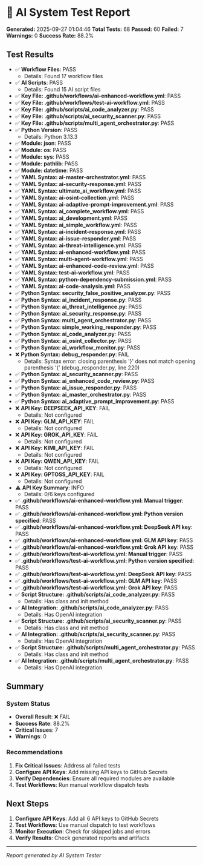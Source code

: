 # 🧪 AI System Test Report

**Generated:** 2025-09-27 01:04:46
**Total Tests:** 68
**Passed:** 60
**Failed:** 7
**Warnings:** 0
**Success Rate:** 88.2%

## Test Results

- ✅ **Workflow Files**: PASS
  - Details: Found 17 workflow files
- ✅ **AI Scripts**: PASS
  - Details: Found 15 AI script files
- ✅ **Key File: .github/workflows/ai-enhanced-workflow.yml**: PASS
- ✅ **Key File: .github/workflows/test-ai-workflow.yml**: PASS
- ✅ **Key File: .github/scripts/ai_code_analyzer.py**: PASS
- ✅ **Key File: .github/scripts/ai_security_scanner.py**: PASS
- ✅ **Key File: .github/scripts/multi_agent_orchestrator.py**: PASS
- ✅ **Python Version**: PASS
  - Details: Python 3.13.3
- ✅ **Module: json**: PASS
- ✅ **Module: os**: PASS
- ✅ **Module: sys**: PASS
- ✅ **Module: pathlib**: PASS
- ✅ **Module: datetime**: PASS
- ✅ **YAML Syntax: ai-master-orchestrator.yml**: PASS
- ✅ **YAML Syntax: ai-security-response.yml**: PASS
- ✅ **YAML Syntax: ultimate_ai_workflow.yml**: PASS
- ✅ **YAML Syntax: ai-osint-collection.yml**: PASS
- ✅ **YAML Syntax: ai-adaptive-prompt-improvement.yml**: PASS
- ✅ **YAML Syntax: ai_complete_workflow.yml**: PASS
- ✅ **YAML Syntax: ai_development.yml**: PASS
- ✅ **YAML Syntax: ai_simple_workflow.yml**: PASS
- ✅ **YAML Syntax: ai-incident-response.yml**: PASS
- ✅ **YAML Syntax: ai-issue-responder.yml**: PASS
- ✅ **YAML Syntax: ai-threat-intelligence.yml**: PASS
- ✅ **YAML Syntax: ai-enhanced-workflow.yml**: PASS
- ✅ **YAML Syntax: multi-agent-workflow.yml**: PASS
- ✅ **YAML Syntax: ai-enhanced-code-review.yml**: PASS
- ✅ **YAML Syntax: test-ai-workflow.yml**: PASS
- ✅ **YAML Syntax: python-dependency-submission.yml**: PASS
- ✅ **YAML Syntax: ai-code-analysis.yml**: PASS
- ✅ **Python Syntax: security_false_positive_analyzer.py**: PASS
- ✅ **Python Syntax: ai_incident_response.py**: PASS
- ✅ **Python Syntax: ai_threat_intelligence.py**: PASS
- ✅ **Python Syntax: ai_security_response.py**: PASS
- ✅ **Python Syntax: multi_agent_orchestrator.py**: PASS
- ✅ **Python Syntax: simple_working_responder.py**: PASS
- ✅ **Python Syntax: ai_code_analyzer.py**: PASS
- ✅ **Python Syntax: ai_osint_collector.py**: PASS
- ✅ **Python Syntax: ai_workflow_monitor.py**: PASS
- ❌ **Python Syntax: debug_responder.py**: FAIL
  - Details: Syntax error: closing parenthesis '}' does not match opening parenthesis '(' (debug_responder.py, line 220)
- ✅ **Python Syntax: ai_security_scanner.py**: PASS
- ✅ **Python Syntax: ai_enhanced_code_review.py**: PASS
- ✅ **Python Syntax: ai_issue_responder.py**: PASS
- ✅ **Python Syntax: ai_master_orchestrator.py**: PASS
- ✅ **Python Syntax: ai_adaptive_prompt_improvement.py**: PASS
- ❌ **API Key: DEEPSEEK_API_KEY**: FAIL
  - Details: Not configured
- ❌ **API Key: GLM_API_KEY**: FAIL
  - Details: Not configured
- ❌ **API Key: GROK_API_KEY**: FAIL
  - Details: Not configured
- ❌ **API Key: KIMI_API_KEY**: FAIL
  - Details: Not configured
- ❌ **API Key: QWEN_API_KEY**: FAIL
  - Details: Not configured
- ❌ **API Key: GPTOSS_API_KEY**: FAIL
  - Details: Not configured
- ⚠️ **API Key Summary**: INFO
  - Details: 0/6 keys configured
- ✅ **.github/workflows/ai-enhanced-workflow.yml: Manual trigger**: PASS
- ✅ **.github/workflows/ai-enhanced-workflow.yml: Python version specified**: PASS
- ✅ **.github/workflows/ai-enhanced-workflow.yml: DeepSeek API key**: PASS
- ✅ **.github/workflows/ai-enhanced-workflow.yml: GLM API key**: PASS
- ✅ **.github/workflows/ai-enhanced-workflow.yml: Grok API key**: PASS
- ✅ **.github/workflows/test-ai-workflow.yml: Manual trigger**: PASS
- ✅ **.github/workflows/test-ai-workflow.yml: Python version specified**: PASS
- ✅ **.github/workflows/test-ai-workflow.yml: DeepSeek API key**: PASS
- ✅ **.github/workflows/test-ai-workflow.yml: GLM API key**: PASS
- ✅ **.github/workflows/test-ai-workflow.yml: Grok API key**: PASS
- ✅ **Script Structure: .github/scripts/ai_code_analyzer.py**: PASS
  - Details: Has class and init method
- ✅ **AI Integration: .github/scripts/ai_code_analyzer.py**: PASS
  - Details: Has OpenAI integration
- ✅ **Script Structure: .github/scripts/ai_security_scanner.py**: PASS
  - Details: Has class and init method
- ✅ **AI Integration: .github/scripts/ai_security_scanner.py**: PASS
  - Details: Has OpenAI integration
- ✅ **Script Structure: .github/scripts/multi_agent_orchestrator.py**: PASS
  - Details: Has class and init method
- ✅ **AI Integration: .github/scripts/multi_agent_orchestrator.py**: PASS
  - Details: Has OpenAI integration

## Summary

### System Status
- **Overall Result**: ❌ FAIL
- **Success Rate**: 88.2%
- **Critical Issues**: 7
- **Warnings**: 0

### Recommendations


1. **Fix Critical Issues**: Address all failed tests
2. **Configure API Keys**: Add missing API keys to GitHub Secrets
3. **Verify Dependencies**: Ensure all required modules are available
4. **Test Workflows**: Run manual workflow dispatch tests

## Next Steps

1. **Configure API Keys**: Add all 6 API keys to GitHub Secrets
2. **Test Workflows**: Use manual dispatch to test workflows
3. **Monitor Execution**: Check for skipped jobs and errors
4. **Verify Results**: Check generated reports and artifacts

---
*Report generated by AI System Tester*
